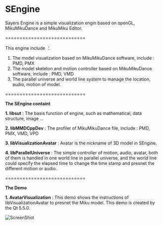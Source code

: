 # SEngine

Sayers Engine is a simple visualization engin based on openGL, MikuMikuDance and MikuMiku Editor.

============================

This engine include ：
  1. The model visualization based on MikuMikuDance software, include : PMD, PMX
  2. The model skeleton and motion controller based on MikuMikuDance software, include : PMD, VMD
  3. The parallel universe and world line system to manage the location, audio, motion of model.

============================

**The SEngine containt**

**1. libsut** : The basis function of engine, such as mathematical, data structure, image ...
  
**2. libMMDCppDev** : The profiler of MikuMikuDance file, include : PMD, PMX, VMD, VPD
  
**3. libVisualizationAvatar** : Avatar is the nickname of 3D model in SEngine.
  
**4. libParallelUniverse** : The simple controller of motion, audio, avatar, both of them is handled in one world line in parallel universe, and the world line could specify the elapsed time to change the time stamp and presnet the different motion or audio.
  
============================

**The Demo**

**1. AvatarVisualization** : This demo shows the instructions of libVisualizationAvatar to presnet the Miku model. This demo is created by the Qt 5.5.0.

![ScreenShot](https://github.com/VegetableAvenger/SEngine/blob/master/image/Demo_VisualizationAvatar.png)
